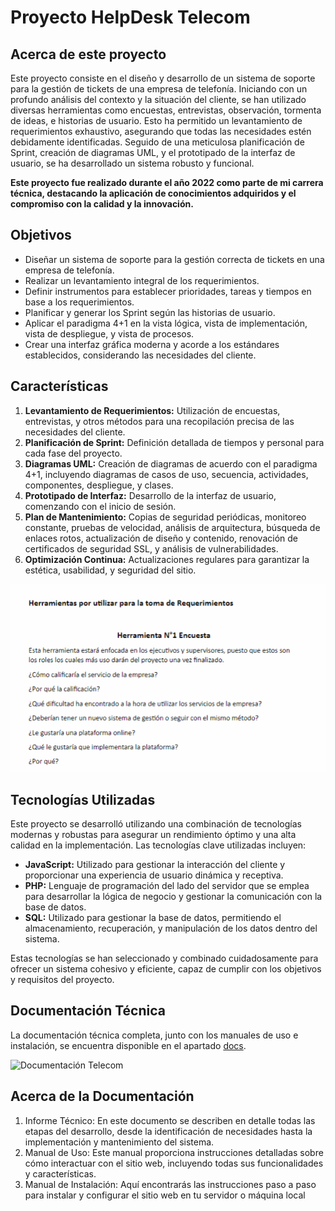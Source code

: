 # Proyecto HelpDesk Telecom

## Acerca de este proyecto
Este proyecto consiste en el diseño y desarrollo de un sistema de soporte para la gestión de tickets de una empresa de telefonía. Iniciando con un profundo análisis del contexto y la situación del cliente, se han utilizado diversas herramientas como encuestas, entrevistas, observación, tormenta de ideas, e historias de usuario. Esto ha permitido un levantamiento de requerimientos exhaustivo, asegurando que todas las necesidades estén debidamente identificadas. Seguido de una meticulosa planificación de Sprint, creación de diagramas UML, y el prototipado de la interfaz de usuario, se ha desarrollado un sistema robusto y funcional.

**Este proyecto fue realizado durante el año 2022 como parte de mi carrera técnica, destacando la aplicación de conocimientos adquiridos y el compromiso con la calidad y la innovación.**

## Objetivos
- Diseñar un sistema de soporte para la gestión correcta de tickets en una empresa de telefonía.
- Realizar un levantamiento integral de los requerimientos.
- Definir instrumentos para establecer prioridades, tareas y tiempos en base a los requerimientos.
- Planificar y generar los Sprint según las historias de usuario.
- Aplicar el paradigma 4+1 en la vista lógica, vista de implementación, vista de despliegue, y vista de procesos.
- Crear una interfaz gráfica moderna y acorde a los estándares establecidos, considerando las necesidades del cliente.

## Características

1. **Levantamiento de Requerimientos:** Utilización de encuestas, entrevistas, y otros métodos para una recopilación precisa de las necesidades del cliente.
2. **Planificación de Sprint:** Definición detallada de tiempos y personal para cada fase del proyecto.
3. **Diagramas UML:** Creación de diagramas de acuerdo con el paradigma 4+1, incluyendo diagramas de casos de uso, secuencia, actividades, componentes, despliegue, y clases.
4. **Prototipado de Interfaz:** Desarrollo de la interfaz de usuario, comenzando con el inicio de sesión.
5. **Plan de Mantenimiento:** Copias de seguridad periódicas, monitoreo constante, pruebas de velocidad, análisis de arquitectura, búsqueda de enlaces rotos, actualización de diseño y contenido, renovación de certificados de seguridad SSL, y análisis de vulnerabilidades.
6. **Optimización Continua:** Actualizaciones regulares para garantizar la estética, usabilidad, y seguridad del sitio.

![Características del Proyecto](https://github.com/KatzeeDev/helpdesk-telecom/blob/main/docs/resources/caracteristicas.gif)



## Tecnologías Utilizadas
Este proyecto se desarrolló utilizando una combinación de tecnologías modernas y robustas para asegurar un rendimiento óptimo y una alta calidad en la implementación. Las tecnologías clave utilizadas incluyen:

- **JavaScript:** Utilizado para gestionar la interacción del cliente y proporcionar una experiencia de usuario dinámica y receptiva.
- **PHP:** Lenguaje de programación del lado del servidor que se emplea para desarrollar la lógica de negocio y gestionar la comunicación con la base de datos.
- **SQL:** Utilizado para gestionar la base de datos, permitiendo el almacenamiento, recuperación, y manipulación de los datos dentro del sistema.

Estas tecnologías se han seleccionado y combinado cuidadosamente para ofrecer un sistema cohesivo y eficiente, capaz de cumplir con los objetivos y requisitos del proyecto.


## Documentación Técnica

La documentación técnica completa, junto con los manuales de uso e instalación, se encuentra disponible en el apartado [docs](https://github.com/KatzeeDev/helpdesk-telecom/tree/main/docs).

![Documentación Telecom](https://github.com/KatzeeDev/helpdesk-telecom/blob/main/docs/resources/telecomdocs.gif)

## Acerca de la Documentación

1. Informe Técnico: En este documento se describen en detalle todas las etapas del desarrollo, desde la identificación de necesidades hasta la implementación y mantenimiento del sistema.
2. Manual de Uso: Este manual proporciona instrucciones detalladas sobre cómo interactuar con el sitio web, incluyendo todas sus funcionalidades y características.
3. Manual de Instalación: Aquí encontrarás las instrucciones paso a paso para instalar y configurar el sitio web en tu servidor o máquina local

